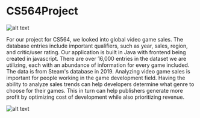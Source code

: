 # CS564Project

![alt text](https://github.com/Rovert515/CS564Project/blob/main/steam.jpg?raw=true)

For our project for CS564, we looked into global video game sales. The database entries include important qualifiers,
such as year, sales, region, and critic/user rating. Our application is built in Java with frontend being created in
javascript. There are over 16,000 entries in the dataset we are utilizing, each with an abundance of information for
every game included. The data is from Steam's database in 2019. Analyzing video game sales is important for people working in the game development field. Having 
the ability to analyze sales trends can help developers determine what genre to choose for their games. This in turn 
can help publishers generate more profit by optimizing cost of development while also prioritizing revenue.

![alt text](https://github.com/Rovert515/CS564Project/blob/main/videoGameSpreadsheet.png?raw=true)
